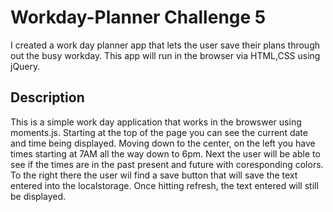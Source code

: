 # Workday-Planner Challenge 5
I created a work day planner app that lets the user save their plans through out the busy workday. This app will run in the browser via HTML,CSS using jQuery.

## Description
This is a simple work day application that works in the browswer using moments.js. Starting at the top of the page you can see the current date and time being displayed. Moving down to the center, on the left you have times starting at 7AM all the way down to 6pm. Next the user will be able to see if the times are in the past present and future with coresponding colors. To the right there the user wil find a save button that will save the text entered into the localstorage. Once hitting refresh, the text entered will still be displayed.


